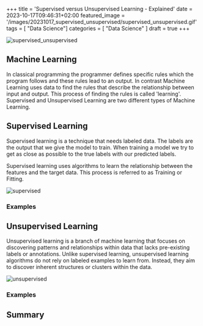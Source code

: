 +++
title = 'Supervised versus Unsupervised Learning - Explained'
date = 2023-10-17T09:46:31+02:00
featured_image = '/images/20231017_supervised_unsupervised/supervised_unsupervised.gif'
tags = [ "Data Science"]
categories = [ "Data Science" ]
draft = true
+++


![supervised_unsupervised](/images/20231017_supervised_unsupervised/supervised_unsupervised.gif)

## Machine Learning

In classical programming the programmer defines specific rules which the program follows and these rules lead to an output. In contrast Machine Learning uses data to find the rules that describe the relationship between input and output. This process of finding the rules is called 'learning'. Supervised and Unsupervised Learning are two different types of Machine Learning.

## Supervised Learning

Supervised learning is a technique that needs labeled data. The labels are the output that we give the model to train. When training a model we try to get as close as possible to the true labels with our predicted labels.

Supervised learning uses algorithms to learn the relationship between the features and the target data. This process is referred to as Training or Fitting.

![supervised](/images/20231017_supervised_unsupervised/supervised.gif)

### Examples

## Unsupervised Learning

Unsupervised learning is a branch of machine learning that focuses on discovering patterns and relationships within data that lacks pre-existing labels or annotations. Unlike supervised learning, unsupervised learning algorithms do not rely on labeled examples to learn from. Instead, they aim to discover inherent structures or clusters within the data.

![unsupervised](/images/20231017_supervised_unsupervised/unsupervised.gif)
### Examples

## Summary
